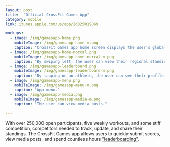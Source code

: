 ```yaml
---
layout: post
title:  "Official CrossFit Games App"
category: mobile
link: itunes.apple.com/us/app/id825019869

mockups:
  - image: /img/gamesapp-home.png
    mobileImage: /img/gamesapp-home-m.png
    caption: "CrossFit Games app home screen displays the user's global standings."
  - image: /img/gamesapp-home-norcal.png
    mobileImage: /img/gamesapp-home-norcal-m.png
    caption: "By swiping left, the user can view their regional standings."
  - image: /img/gamesapp-leaderboard.png
    mobileImage: /img/gamesapp-leaderboard-m.png
    caption: "By tapping on an athlete, the user can see their profile pic and scores for each event."
  - image: /img/gamesapp-menu.png
    mobileImage: /img/gamesapp-menu-m.png
    caption: "App menu."
  - image: /img/gamesapp-media.png
    mobileImage: /img/gamesapp-media-m.png
    caption: "The user can view media posts."
    
---
```

With over 250,000 open participants, five weekly workouts, and some stiff competition, competitors needed to track, update, and share their standings. 
The CrossFit Games app allows users to quickly submit scores, view media posts, and spend countless hours ["leaderboarding"](http://www.urbandictionary.com/define.php?term=Leaderboarding).

